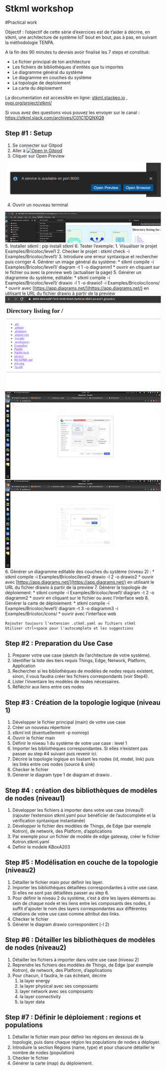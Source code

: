 
# Stkml workshop

#Practical work

Objectif : l’objectif de cette série d’exercices est de t’aider à décrire, en stkml, une architecture de système IoT bout en bout, pas à pas, en suivant la méthodologie TENPA. 

A la fin des 90 minutes tu devrais avoir finalisé les 7 steps et constitué:



*   Le fichier principal de ton architecture
*   Les fichiers de bibliothèques d'entités que tu importes
*   Le diagramme général du système 
*   Le diagramme en couches du système
*   La topologie de deploiement
*   La carte du déploiement

La documentation est accessible en ligne: [stkml.stackeo.io](stkml.stackeo.io)
, [pypi.org/project/stkml/](pypi.org/project/stkml/)

Si vous avez des questions vous pouvez les envoyer sur le canal : [https://stkml.slack.com/archives/C01C1DQNXQ9
](https://stkml.slack.com/archives/C01C1DQNXQ9)


## Step #1 : Setup 



1. Se connecter sur Gitpod
2. Aller à [![Open in Gitpod](https://gitpod.io/button/open-in-gitpod.svg)](https://gitpod.io/#https://github.com/Stackeo-io/stkml_workshop)
3. Cliquer sur Open Preview 

    

![](img/preview.png)

4. Ouvrir un nouveau terminal


      

![](img/terminale.png)
5.  Installer stkml : pip install stkml
6.  Tester l’exemple:
    1. Visualiser  le projet Examples/Bricoloc/level1 
    2. Checker le projet : stkml check -i Examples/Bricoloc/level1/
    3. Introduire une erreur syntaxique et rechercher puis corriger
    4. Générer un image général du système:
        *   stkml compile -i Examples/Bricoloc/level1/ diagram -t 1 -o diagramm1 
        *   ouvrir en cliquant sur le fichier ou avec la preview web (actualiser la page) 
    5. Générer un diagramme du système, editable:
        *  stkml compile -i Examples/Bricoloc/level1/ drawio -l 1 -o drawio1 -i Examples/Bricoloc/icons/ 
        *  ouvrir avec [https://app.diagrams.net/](https://app.diagrams.net/) en utilisant le URL du fichier drawio à partir de la preview
            ![](img/web.png)
            ![](img/drawio1.png)
            ![](img/drawio2.png)
    6. Générer un diagramme editable des couches du système (niveau 2) :
        *   stkml compile -i Examples/Bricoloc/level2 drawio -l 2 -o drawio2 
        *    ouvrir avec [https://app.diagrams.net/](https://app.diagrams.net/) en utilisant le URL du fichier drawio à partir de la preview
    7. Générer la topologie de déploiement:
        *   stkml compile -i Examples/Bricoloc/level1/ diagram -t 2 -o diagramm2
        *    ouvrir en cliquant sur le fichier ou avec l'interface web
    8. Générer la carte de déploiement:
        *   stkml compile -i Examples/Bricoloc/level1/ diagram -t 3 -o diagramm3 -i Examples/Bricoloc/icons/
        *   ouvrir avec l'interface web

    


```
Rajouter toujours l'extension .stkml.yaml au fichiers stkml
Utiliser ctrl+space pour l'autocomplete et les suggestions 
```


## Step #2 : Preparation du Use Case



1. Preparer votre use case (sketch de l’architecture de votre système).
2. Identifier la liste des tiers requis Things, Edge, Network, Platform, Application 
3. Rechercher si les bibliothèques de modèles de nodes requis existent, sinon, il vous faudra créer les fichiers correspondants (voir Step4).
4. Lister l’inventaire les modèles de nodes nécessaires.
5. Réfléchir aux liens entre ces nodes


## Step #3 : Création de la topologie logique (niveau 1)



1. Développer le fichier principal (main) de votre use case
2. Créer un nouveau répertoire
3. stkml init (éventuellement -p nomrep)
4. Ouvrir le fichier main
5. Définir le niveau 1 du système de votre use case : level 1
6. Importer les bibliothèques correspondantes. Si elles n’existent pas passer au step #4 suivant puis revenir ici.
7. Décrire la topologie logique en lisstant les nodes (id, model, link) puis les links entre ces nodes (source & sink)
8. Checker le fichier
9. Generer le diagram type 1 de diagram et drawio .


## Step #4 : création des bibliothèques de modèles de nodes (niveau1)



1. Développer les fichiers à importer dans votre use case (niveau1) (rajouter l’extension stkml.yaml pour bénéficier de l’autocomplete et la vérification syntaxique instantanée) 
2. Développer le fichier des modèles de Things, de Edge (par exemple Kotron), de network, des Platform, d’applications
3. Par exemple pour un fichier de modèle de edge gateway, créer le fichier Kotron.stkml.yaml
4. Definir le modele KBoxA203


## Step #5 : Modélisation en couche de la topologie (niveau2)



1. Détailler le fichier main pour définir les layer.
2. Importer les bibliothèques détaillées correspondantes à votre use case. Si elles ne sont pas détaillées passer au  step 6.
3. Pour définir le niveau 2 du système, c’est à dire les layers éléments au sein de chaque node et les liens entre les composants des nodes, il suffit d'ajouter le nom des layers correspondantes aux différentes relations de votre use case comme attribut des links.
4. Checker le fichier
5. Générer le diagram drawio correspondent  (-l 2)


## Step #6 : Détailler les bibliothèques de modèles de nodes (niveau2)



1. Détailler  les fichiers à importer dans votre use case (niveau 2)
2. Reprendre les fichiers des modèles de Things, de Edge (par exemple Kotron), de network, des Platform, d’applications
3. Pour chacun, il faudra, le cas échéant, décrire
    1.  la layer energy
    2. la layer physical avec ses composants
    3. layer network avec ses composants
    4. la layer connectivity
    5. la layer data


## Step #7 : Définir le déploiement : regions et populations



1. Détailler le fichier main pour définir les régions en dessous de la topologie, puis dans chaque région les populations de nodes a déployer.
2. Introduire la section Régions (name, type)  et pour chacune détailler  le nombre de nodes (population)
3. Checker le fichier
4. Générer la carte (map) du déploiement.